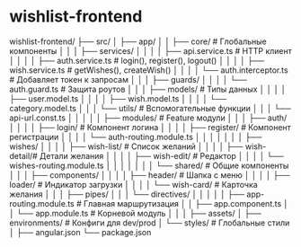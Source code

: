 # wishlist-frontend

wishlist-frontend/
├── src/
│   ├── app/
│   │   ├── core/               # Глобальные компоненты
│   │   │   ├── services/
│   │   │   │   ├── api.service.ts         # HTTP клиент
│   │   │   │   ├── auth.service.ts        # login(), register(), logout()
│   │   │   │   ├── wish.service.ts        # getWishes(), createWish()
│   │   │   │   └── auth.interceptor.ts    # Добавляет токен к запросам
│   │   │   ├── guards/
│   │   │   │   └── auth.guard.ts          # Защита роутов
│   │   │   ├── models/         # Типы данных
│   │   │   │   ├── user.model.ts
│   │   │   │   ├── wish.model.ts
│   │   │   │   └── category.model.ts
│   │   │   └── utils/          # Вспомогательные функции
│   │   │       └── api-url.const.ts
│   │   │
│   │   ├── modules/            # Feature модули
│   │   │   ├── auth/
│   │   │   │   ├── login/      # Компонент логина
│   │   │   │   ├── register/   # Компонент регистрации
│   │   │   │   └── auth-routing.module.ts
│   │   │   │
│   │   │   ├── wishes/
│   │   │   │   ├── wish-list/  # Список желаний
│   │   │   │   ├── wish-detail/# Детали желания
│   │   │   │   ├── wish-edit/  # Редактор
│   │   │   │   └── wishes-routing.module.ts
│   │   │   │
│   │   │   └── shared/         # Общие компоненты
│   │   │       ├── components/
│   │   │       │   ├── header/ # Шапка с меню
│   │   │       │   ├── loader/ # Индикатор загрузки
│   │   │       │   └── wish-card/ # Карточка желания
│   │   │       ├── pipes/
│   │   │       └── directives/
│   │   │
│   │   ├── app-routing.module.ts # Главная маршрутизация
│   │   ├── app.component.ts
│   │   └── app.module.ts        # Корневой модуль
│   │
│   ├── assets/
│   ├── environments/            # Конфиги для dev/prod
│   └── styles/                  # Глобальные стили
│
├── angular.json
└── package.json